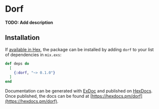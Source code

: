 # Dorf

**TODO: Add description**

## Installation

If [available in Hex](https://hex.pm/docs/publish), the package can be installed
by adding `dorf` to your list of dependencies in `mix.exs`:

```elixir
def deps do
  [
    {:dorf, "~> 0.1.0"}
  ]
end
```

Documentation can be generated with [ExDoc](https://github.com/elixir-lang/ex_doc)
and published on [HexDocs](https://hexdocs.pm). Once published, the docs can
be found at [https://hexdocs.pm/dorf](https://hexdocs.pm/dorf).

